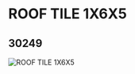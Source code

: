 # ROOF TILE 1X6X5
## 30249
![ROOF TILE 1X6X5](https://lc-www-live-s.legocdn.com/media/bricks/5/2/4117031.jpg)
